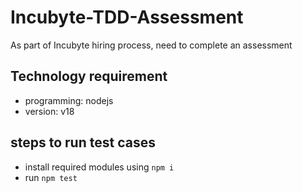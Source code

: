 # Incubyte-TDD-Assessment
As part of Incubyte hiring process, need to complete an assessment


## Technology requirement
- programming: nodejs
- version: v18

## steps to run test cases
- install required modules using `npm i`
- run `npm test`
